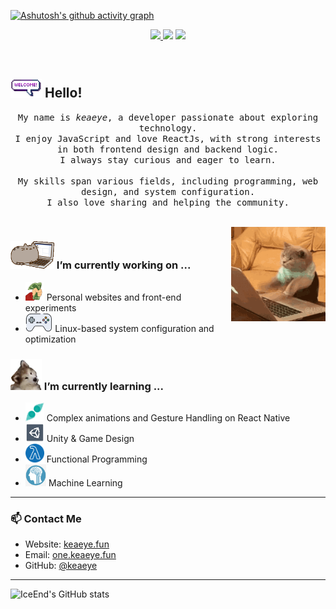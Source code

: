 [![Ashutosh's github activity graph](https://github-readme-activity-graph.vercel.app/graph?username=keaeye&theme=merko)](https://github.com/ashutosh00710/github-readme-activity-graph)

<!-- 顶部徽章 -->
<p align="center">
  <a href="https://keaeye.fun" target="_blank">
    <img src="https://img.shields.io/badge/Keaeye-Home-blue?style=flat-square&labelColor=blank" />
  </a>
  <img src="https://img.shields.io/badge/React_Native-Addict-61DAFB?style=flat-square&logo=react" />
  <img src="https://img.shields.io/badge/Status-Always%20Learning-yellow?style=flat-square" />
</p>

<br/>

## <img src="https://raw.githubusercontent.com/keaeye/keaeye/main/emoji/welcomeglitch.gif" width="50px" /> Hello!

<p align="center">
  <samp>
    My name is <em>keaeye</em>, a developer passionate about exploring technology.<br/>
    I enjoy JavaScript and love ReactJs, with strong interests in both frontend design and backend logic.<br/>
    I always stay curious and eager to learn.<br/><br/>
    My skills span various fields, including programming, web design, and system configuration.<br/>
    I also love sharing and helping the community.
  </samp>
</p>

<br/>

<img src="https://raw.githubusercontent.com/keaeye/keaeye/main/emoji/tenor.gif" align="right" width="30%" alt="coding-cat" />

### <img src="https://raw.githubusercontent.com/keaeye/keaeye/main/emoji/PusheenCompute.gif" width="70px" /> I’m currently working on ...

- <img src="https://raw.githubusercontent.com/keaeye/keaeye/main/emoji/3243_take_my_money.png" height="30px" /> Personal websites and front-end experiments  
- <img src="https://raw.githubusercontent.com/keaeye/keaeye/main/emoji/controller.png" height="30px" /> Linux-based system configuration and optimization  

### <img src="https://raw.githubusercontent.com/keaeye/keaeye/main/emoji/Confused_Dog.gif" height="50px" /> I’m currently learning ...

- <img src="https://raw.githubusercontent.com/keaeye/keaeye/main/emoji/gesture.jpeg" width="30px" /> Complex animations and Gesture Handling on React Native  
- <img src="https://raw.githubusercontent.com/keaeye/keaeye/main/emoji/unity.png" height="30px" /> Unity & Game Design  
- <img src="https://raw.githubusercontent.com/keaeye/keaeye/main/emoji/functional.png" height="30px" /> Functional Programming  
- <img src="https://raw.githubusercontent.com/keaeye/keaeye/main/emoji/ml.png" height="35px" /> Machine Learning

---

### 📫 Contact Me

- Website: [keaeye.fun](https://keaeye.fun)
- Email: [one.keaeye.fun](mailto:one.keaeye.fun)
- GitHub: [@keaeye](https://github.com/keaeye)

---
![IceEnd's GitHub stats](https://github-immortality.vercel.app/api?username=keaeye)
